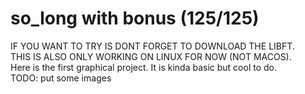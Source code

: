 # so_long with bonus (125/125)

IF YOU WANT TO TRY IS DONT FORGET TO DOWNLOAD THE LIBFT.<br />
THIS IS ALSO ONLY WORKING ON LINUX FOR NOW (NOT MACOS).<br />
Here is the first graphical project.
It is kinda basic but cool to do.<br />
TODO: put some images
